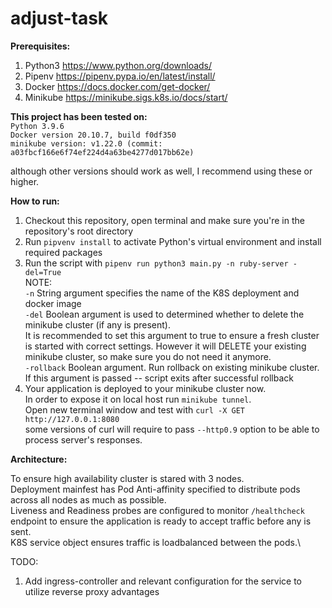 # adjust-task
**Prerequisites:**
1. Python3  https://www.python.org/downloads/
2. Pipenv   https://pipenv.pypa.io/en/latest/install/ 
3. Docker   https://docs.docker.com/get-docker/
4. Minikube https://minikube.sigs.k8s.io/docs/start/

**This project has been tested on:**\
`Python 3.9.6`\
`Docker version 20.10.7, build f0df350` \
`minikube version: v1.22.0 (commit: a03fbcf166e6f74ef224d4a63be4277d017bb62e)`

although other versions should work as well, I recommend using these or higher.

**How to run:**

1. Checkout this repository, open terminal and make sure you're in the repository's root directory
2. Run `pipvenv install` to activate Python's virtual environment and install required packages
3. Run the script with `pipenv run python3 main.py -n ruby-server -del=True`\
NOTE:\
`-n`    String argument specifies the name of the K8S deployment and docker image\
`-del`  Boolean argument is used to determined whether to delete the minikube cluster (if any is present).\
It is recommended to set this argument to true to ensure a fresh cluster is started with correct settings. However it will DELETE your existing minikube cluster, so make sure you do not need it anymore.\
`-rollback` Boolean argument. Run rollback on existing minikube cluster. If this argument is passed -- script exits after successful rollback 
4. Your application is deployed to your minikube cluster now.\
 In order to expose it on local host run `minikube tunnel`.\
 Open new terminal window and test with `curl -X GET http://127.0.0.1:8080`\
 some versions of curl will require to pass `--http0.9` option to be able to process server's responses.
 
**Architecture:**

To ensure high availability cluster is stared with 3 nodes.\
Deployment mainfest has Pod Anti-affinity specified to distribute pods across all nodes as much as possible.\
Liveness and Readiness probes are configured to monitor `/healthcheck ` endpoint to ensure the application is ready to accept traffic before any is sent.\
K8S service object ensures traffic is loadbalanced between the pods.\

TODO:
1. Add ingress-controller and relevant configuration for the service to utilize reverse proxy advantages
  
